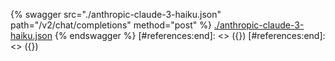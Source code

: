 [#references:start]: <> ({ "template": "openapi" })
[#references:start]: <> ({ "template": "openapi" })
{% swagger src="./anthropic-claude-3-haiku.json" path="/v2/chat/completions" method="post" %}
[./anthropic-claude-3-haiku.json](./anthropic-claude-3-haiku.json)
{% endswagger %}
[#references:end]: <> ({})
[#references:end]: <> ({})